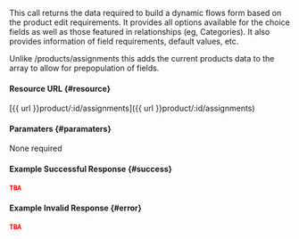 <!--
@title GET product/:id/assignments
@author Moltin Ltd
@description Gets the given products flow data and field assignments

@sidebar 1
@family Product
@rate No
@auth Yes
@format JSON
@http GET
@version beta
-->
This call returns the data required to build a dynamic flows form based on the product edit requirements. It provides all options available for the choice fields as well as those featured in relationships (eg, Categories). It also provides information of field requirements, default values, etc.

Unlike /products/assignments this adds the current products data to the array to allow for prepopulation of fields.

#### Resource URL	{#resource}
[{{ url }}product/:id/assignments]({{ url }}product/:id/assignments)


#### Paramaters	{#paramaters}
None required


#### Example Successful Response	{#success}
``` json
TBA
```

#### Example Invalid Response	{#error}
``` json
TBA
```